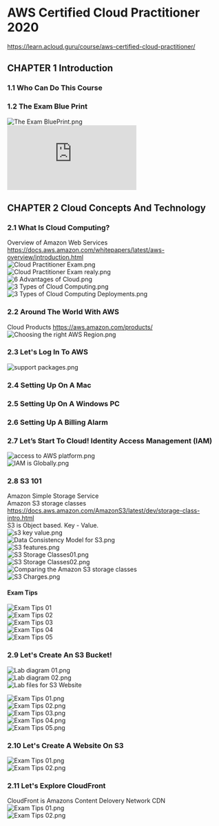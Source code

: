 # AWS Certified Cloud Practitioner 2020
https://learn.acloud.guru/course/aws-certified-cloud-practitioner/ <br>

## CHAPTER 1 Introduction
### 1.1 Who Can Do This Course
### 1.2 The Exam Blue Print
![The Exam BluePrint.png](https://github.com/zuFrost/AWS-acloud.guru-AWS-Certified-Cloud-Practitioner-2020/blob/master/01.02%20The%20Exam%20Blue%20Print/The%20Exam%20BluePrint.png) <br>
![AWS-Certified-Cloud-Practitioner_Exam-Guide.pdf](https://github.com/zuFrost/AWS-acloud.guru-AWS-Certified-Cloud-Practitioner-2020/blob/master/01.02%20The%20Exam%20Blue%20Print/AWS-Certified-Cloud-Practitioner_Exam-Guide.pdf) <br>

## CHAPTER 2 Cloud Concepts And Technology
### 2.1 What Is Cloud Computing?
Overview of Amazon Web Services <br>
https://docs.aws.amazon.com/whitepapers/latest/aws-overview/introduction.html <br>
![Cloud Practitioner Exam.png](https://github.com/zuFrost/AWS-acloud.guru-AWS-Certified-Cloud-Practitioner-2020/blob/master/02.01%20What%20Is%20Cloud%20Computing/Cloud%20Practitioner%20Exam.png) <br>
![Cloud Practitioner Exam realy.png](https://github.com/zuFrost/AWS-acloud.guru-AWS-Certified-Cloud-Practitioner-2020/blob/master/02.01%20What%20Is%20Cloud%20Computing/Cloud%20Practitioner%20Exam%20realy.png) <br>
![6 Advantages of Cloud.png](https://github.com/zuFrost/AWS-acloud.guru-AWS-Certified-Cloud-Practitioner-2020/blob/master/02.01%20What%20Is%20Cloud%20Computing/6%20Advantages%20of%20Cloud.png) <br>
![3 Types of Cloud Computing.png](https://github.com/zuFrost/AWS-acloud.guru-AWS-Certified-Cloud-Practitioner-2020/blob/master/02.01%20What%20Is%20Cloud%20Computing/3%20Types%20of%20Cloud%20Computing.png) <br>
![3 Types of Cloud Computing Deployments.png](https://github.com/zuFrost/AWS-acloud.guru-AWS-Certified-Cloud-Practitioner-2020/blob/master/02.01%20What%20Is%20Cloud%20Computing/3%20Types%20of%20Cloud%20Computing%20Deployments.png) <br>

### 2.2 Around The World With AWS
Cloud Products https://aws.amazon.com/products/ <br>
![Choosing the right AWS Region.png](https://github.com/zuFrost/AWS-acloud.guru-AWS-Certified-Cloud-Practitioner-2020/blob/master/02.02%20Around%20The%20World%20With%20AWS/Choosing%20the%20right%20AWS%20Region.png) <br>
### 2.3 Let's Log In To AWS
![support packages.png](https://github.com/zuFrost/AWS-acloud.guru-AWS-Certified-Cloud-Practitioner-2020/blob/master/02.03%20Let's%20Log%20In%20To%20AWS/support%20packages.png) <br>
### 2.4 Setting Up On A Mac
### 2.5 Setting Up On A Windows PC
### 2.6 Setting Up A Billing Alarm
### 2.7 Let’s Start To Cloud! Identity Access Management (IAM)
![access to AWS platform.png](https://github.com/zuFrost/AWS-acloud.guru-AWS-Certified-Cloud-Practitioner-2020/blob/master/02.07%20Let%E2%80%99s%20Start%20To%20Cloud!%20Identity%20Access%20Management%20(IAM)/access%20to%20AWS%20platform.png) <br>
![IAM is Globally.png](https://github.com/zuFrost/AWS-acloud.guru-AWS-Certified-Cloud-Practitioner-2020/blob/master/02.07%20Let%E2%80%99s%20Start%20To%20Cloud!%20Identity%20Access%20Management%20(IAM)/IAM%20is%20Globally.png) <br>
### 2.8 S3 101
Amazon Simple Storage Service <br>
Amazon S3 storage classes https://docs.aws.amazon.com/AmazonS3/latest/dev/storage-class-intro.html <br>
S3 is Object based. Key - Value. <br>
![s3 key value.png](https://github.com/zuFrost/AWS-acloud.guru-AWS-Certified-Cloud-Practitioner-2020/blob/master/02.08%20S3%20101/s3%20key%20value.png) <br>
![Data Consistency Model for S3.png](https://github.com/zuFrost/AWS-acloud.guru-AWS-Certified-Cloud-Practitioner-2020/blob/master/02.08%20S3%20101/Data%20Consistency%20Model%20for%20S3.png) <br>
![S3 features.png](https://github.com/zuFrost/AWS-acloud.guru-AWS-Certified-Cloud-Practitioner-2020/blob/master/02.08%20S3%20101/S3%20features.png) <br>
![S3 Storage Classes01.png](https://github.com/zuFrost/AWS-acloud.guru-AWS-Certified-Cloud-Practitioner-2020/blob/master/02.08%20S3%20101/S3%20Storage%20Classes01.png) <br>
![S3 Storage Classes02.png](https://github.com/zuFrost/AWS-acloud.guru-AWS-Certified-Cloud-Practitioner-2020/blob/master/02.08%20S3%20101/S3%20Storage%20Classes02.png) <br>
![Comparing the Amazon S3 storage classes](https://github.com/zuFrost/AWS-acloud.guru-AWS-Certified-Cloud-Practitioner-2020/blob/master/02.08%20S3%20101/Comparing%20the%20Amazon%20S3%20storage%20classes.png) <br>
![S3 Charges.png](https://github.com/zuFrost/AWS-acloud.guru-AWS-Certified-Cloud-Practitioner-2020/blob/master/02.08%20S3%20101/S3%20Charges.png) <br>
#### Exam Tips
![Exam Tips 01](https://github.com/zuFrost/AWS-acloud.guru-AWS-Certified-Cloud-Practitioner-2020/blob/master/02.08%20S3%20101/Exam%20Tips%2001.png) <br>
![Exam Tips 02](https://github.com/zuFrost/AWS-acloud.guru-AWS-Certified-Cloud-Practitioner-2020/blob/master/02.08%20S3%20101/Exam%20Tips%2002.png) <br>
![Exam Tips 03](https://github.com/zuFrost/AWS-acloud.guru-AWS-Certified-Cloud-Practitioner-2020/blob/master/02.08%20S3%20101/Exam%20Tips%2003.png) <br>
![Exam Tips 04](https://github.com/zuFrost/AWS-acloud.guru-AWS-Certified-Cloud-Practitioner-2020/blob/master/02.08%20S3%20101/Exam%20Tips%2004.png) <br>
![Exam Tips 05](https://github.com/zuFrost/AWS-acloud.guru-AWS-Certified-Cloud-Practitioner-2020/blob/master/02.08%20S3%20101/Exam%20Tips%2005.png) <br>

### 2.9 Let's Create An S3 Bucket!
![Lab diagram 01.png](https://github.com/zuFrost/AWS-acloud.guru-AWS-Certified-Cloud-Practitioner-2020/blob/master/02.09%20Let's%20Create%20An%20S3%20Bucket!/Lab%20diagram%2001.png) <br>
![Lab diagram 02.png](https://github.com/zuFrost/AWS-acloud.guru-AWS-Certified-Cloud-Practitioner-2020/blob/master/02.09%20Let's%20Create%20An%20S3%20Bucket!/Lab%20diagram%2002.png) <br>
![Lab files for S3 Website](https://github.com/zuFrost/AWS-acloud.guru-AWS-Certified-Cloud-Practitioner-2020/tree/master/02.09%20Let's%20Create%20An%20S3%20Bucket!/lab%20files%20for%20S3%20Website) <br>

![Exam Tips 01.png](https://github.com/zuFrost/AWS-acloud.guru-AWS-Certified-Cloud-Practitioner-2020/blob/master/02.09%20Let's%20Create%20An%20S3%20Bucket!/Exam%20Tips%2001.png) <br>
![Exam Tips 02.png](https://github.com/zuFrost/AWS-acloud.guru-AWS-Certified-Cloud-Practitioner-2020/blob/master/02.09%20Let's%20Create%20An%20S3%20Bucket!/Exam%20Tips%2002.png) <br>
![Exam Tips 03.png](https://github.com/zuFrost/AWS-acloud.guru-AWS-Certified-Cloud-Practitioner-2020/blob/master/02.09%20Let's%20Create%20An%20S3%20Bucket!/Exam%20Tips%2003.png) <br>
![Exam Tips 04.png](https://github.com/zuFrost/AWS-acloud.guru-AWS-Certified-Cloud-Practitioner-2020/blob/master/02.09%20Let's%20Create%20An%20S3%20Bucket!/Exam%20Tips%2004.png) <br>
![Exam Tips 05.png](https://github.com/zuFrost/AWS-acloud.guru-AWS-Certified-Cloud-Practitioner-2020/blob/master/02.09%20Let's%20Create%20An%20S3%20Bucket!/Exam%20Tips%2005.png) <br>

### 2.10 Let's Create A Website On S3
![Exam Tips 01.png](https://github.com/zuFrost/AWS-acloud.guru-AWS-Certified-Cloud-Practitioner-2020/blob/master/02.10%20Let's%20Create%20A%20Website%20On%20S3/Exam%20Tips%2001.png) <br>
![Exam Tips 02.png](https://github.com/zuFrost/AWS-acloud.guru-AWS-Certified-Cloud-Practitioner-2020/blob/master/02.10%20Let's%20Create%20A%20Website%20On%20S3/Exam%20Tips%2002.png) <br>

### 2.11 Let's Explore CloudFront
CloudFront is Amazons Content Delovery Network CDN <br>
![Exam Tips 01.png]() <br>
![Exam Tips 02.png]() <br>
![]() <br>
![]() <br>

